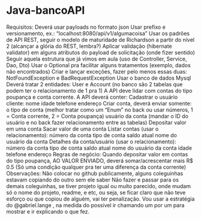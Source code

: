 # Java-bancoAPI

Requisitos:
Deverá usar payloads no formato json
Usar prefixo e versionamento, ex.: “localhost:8080/api/v1/algumacoisa”
Usar os padrões de API REST, seguir o modelo de maturidade de Richardson a partir do nível 2 (alcançar a glória do REST, lembra?)
Aplicar validação (hibernate validator) em alguns atributos do payload de solicitação (onde fizer sentido)
Seguir aquela estrutura que já vimos em aula (uso de Controller, Service, Dao, Dto)
Usar o Optional pra facilitar alguns tratamentos (exemplo, dados não encontrados)
Criar e lançar exceções, fazer pelo menos essas duas: NotFoundException e BadRequestException
Usar o banco de dados Mysql
Deverá tratar 2 entidades: User e Account (no banco são 2 tabelas que podem ter o relacionamento de 1 pra 1)
A API deve lidar com contas do tipo poupança e conta corrente.
A API deverá conter:
Cadastrar o usuário cliente:
nome
idade
telefone
endereço
Criar conta, deverá enviar somente:
o tipo de conta (melhor tratar como um “Enum” no back ou usar números, 1 = Conta corrente, 2 = Conta poupança)
usuário da conta (mandar o ID do usuário e no back fazer relacionamento entre as tabelas)
Depositar valor em uma conta
Sacar valor de uma conta
Listar contas (usar o relacionamento):
número da conta
tipo de conta
saldo atual
nome do usuário da conta
Detalhes da conta/usuário (usar o relacionamento):
número da conta
tipo de conta
saldo atual
nome do usuário da conta
idade
telefone
endereço
Regras de negócio:
Quando depositar valor em contas do tipo poupança, AO VALOR ENVIADO, deverá somar/acrescentar mais R$ 0.5 (Só uma condição qualquer pra ter uma diferença da conta corrente)
Observações:
Não colocar no github publicamente, alguns coleguinhas estavam copiando do outro sem ele saber
Não fazer e passar para os demais coleguinhas, se tiver projeto igual ou muito parecido, onde mudam só o nome do projeto, readme, e etc, ou seja, se ficar claro que não teve esforço ou que copiou de alguém, vai ter penalização.
Vou usar a estratégia do 
@gabriel.lange
, na medida do possível ir chamando um por um para mostrar e ir explicando o que fez.
